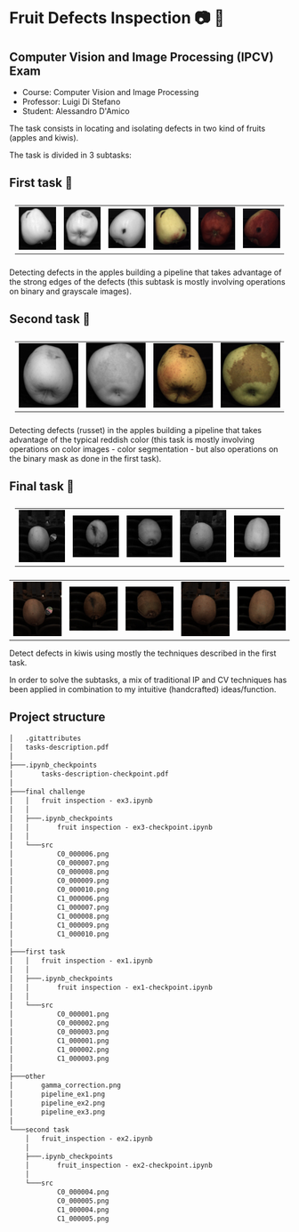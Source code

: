 # Fruit Defects Inspection :camera: :apple:
## Computer Vision and Image Processing (IPCV) Exam

- Course: Computer Vision and Image Processing
- Professor: Luigi Di Stefano
- Student: Alessandro D'Amico

The task consists in locating and isolating defects in two kind of fruits (apples and kiwis).

The task is divided in 3 subtasks:

##  First task :apple:
  

<table style="padding:10px">
  <tr>
    <td> 
         <img src="./first task/src/C0_000001.png"  alt="1" width = 360px >
    </td>
    <td>
        <img src="./first task/src/C0_000002.png"  alt="1" width = 360px >
    </td>
    <td>
        <img src="./first task/src/C0_000003.png"  alt="1" width = 360px >
    </td>
    <td>
        <img src="./first task/src/C1_000001.png"  alt="1" width = 360px >
    </td>
    <td>
        <img src="./first task/src/C1_000002.png"  alt="1" width = 360px >
    </td>
    <td>
        <img src="./first task/src/C1_000003.png"  alt="1" width = 360px >
    </td>
  </tr>
</table>

Detecting defects in the apples building a pipeline that takes advantage of the strong edges of the defects (this subtask is mostly involving operations on binary and grayscale images).

## Second task :apple:
  
<table style="padding:10px">
  <tr>
    <td> 
         <img src="./second task/src/C0_000004.png"  alt="1" width = 360px >
    </td>
    <td>
        <img src="./second task/src/C0_000005.png"  alt="1" width = 360px >
    </td>
    <td>
        <img src="./second task/src/C1_000004.png"  alt="1" width = 360px >
    </td>
    <td>
        <img src="./second task/src/C1_000005.png"  alt="1" width = 360px >
    </td>
  </tr>
</table>
Detecting defects (russet) in the apples building a pipeline that takes advantage of the typical reddish color (this task is mostly involving operations on color images - color segmentation - but also operations on the binary mask as done in the first task).

## Final task :apple:
  
<table style="padding:10px">
  <tr>
    <td> 
         <img src="./final challenge/src/C0_000006.png"  alt="1" width = 360px >
    </td>
    <td>
        <img src="./final challenge/src/C0_000007.png"  alt="1" width = 360px >
    </td>
    <td>
        <img src="./final challenge/src/C0_000008.png"  alt="1" width = 360px >
    </td>
    <td>
        <img src="./final challenge/src/C0_000009.png"  alt="1" width = 360px >
    </td>
    <td>
        <img src="./final challenge/src/C0_000010.png"  alt="1" width = 360px >
    </td>
  </tr>
</table>
<table>
  <tr>
    <td> 
         <img src="./final challenge/src/C1_000006.png"  alt="1" width = 360px >
    </td>
    <td>
        <img src="./final challenge/src/C1_000007.png"  alt="1" width = 360px >
    </td>
    <td>
        <img src="./final challenge/src/C1_000008.png"  alt="1" width = 360px >
    </td>
    <td>
        <img src="./final challenge/src/C1_000009.png"  alt="1" width = 360px >
    </td>
    <td>
        <img src="./final challenge/src/C1_000010.png"  alt="1" width = 360px >
    </td>
  </tr>
</table>

Detect defects in kiwis using mostly the techniques described in the first task. 
  
In order to solve the subtasks, a mix of traditional IP and CV techniques has been applied in combination to my intuitive (handcrafted) ideas/function.


## Project structure
```
│   .gitattributes
│   tasks-description.pdf
│
├───.ipynb_checkpoints
│       tasks-description-checkpoint.pdf
│
├───final challenge
│   │   fruit inspection - ex3.ipynb
│   │
│   ├───.ipynb_checkpoints
│   │       fruit inspection - ex3-checkpoint.ipynb
│   │
│   └───src
│           C0_000006.png
│           C0_000007.png
│           C0_000008.png
│           C0_000009.png
│           C0_000010.png
│           C1_000006.png
│           C1_000007.png
│           C1_000008.png
│           C1_000009.png
│           C1_000010.png
│
├───first task
│   │   fruit inspection - ex1.ipynb
│   │
│   ├───.ipynb_checkpoints
│   │       fruit inspection - ex1-checkpoint.ipynb
│   │
│   └───src
│           C0_000001.png
│           C0_000002.png
│           C0_000003.png
│           C1_000001.png
│           C1_000002.png
│           C1_000003.png
│
├───other
│       gamma_correction.png
│       pipeline_ex1.png
│       pipeline_ex2.png
│       pipeline_ex3.png
│
└───second task
    │   fruit_inspection - ex2.ipynb
    │
    ├───.ipynb_checkpoints
    │       fruit_inspection - ex2-checkpoint.ipynb
    │
    └───src
            C0_000004.png
            C0_000005.png
            C1_000004.png
            C1_000005.png
```
